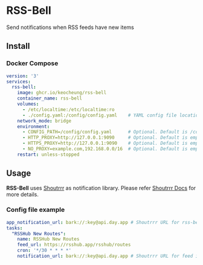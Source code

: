 # RSS-Bell
Send notifications when RSS feeds have new items

## Install
### Docker Compose
```yaml
version: '3'
services:
  rss-bell:
    image: ghcr.io/keocheung/rss-bell
    container_name: rss-bell
    volumes:
      - /etc/localtime:/etc/localtime:ro
      - ./config.yaml:/config/config.yaml    # YAML config file location
    network_mode: bridge
    environment:
      - CONFIG_PATH=/config/config.yaml      # Optional. Default is /config/config.yaml
      - HTTP_PROXY=http://127.0.0.1:9090     # Optional. Default is empty
      - HTTPS_PROXY=http://127.0.0.1:9090    # Optional. Default is empty
      - NO_PROXY=example.com,192.168.0.0/16  # Optional. Default is empty
    restart: unless-stopped
```

## Usage
**RSS-Bell** uses [Shoutrrr](https://github.com/containrrr/shoutrrr) as notification library. Please refer [Shoutrrr Docs](https://containrrr.dev/shoutrrr/v0.8/) for more details.
### Config file example
```yaml
app_notification_url: bark://:key@api.day.app # Shoutrrr URL for rss-bell itself. Please refer https://containrrr.dev/shoutrrr/v0.8/
tasks:
  "RSSHub New Routes":
    name: RSSHub New Routes
    feed_url: https://rsshub.app/rsshub/routes
    cron: '*/30 * * * *'
    notification_url: bark://:key@api.day.app # Shoutrrr URL for feed items. Please refer https://containrrr.dev/shoutrrr/v0.8/
```